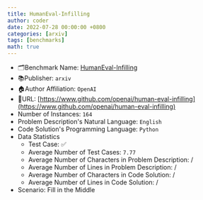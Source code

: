 ```yaml
---
title: HumanEval-Infilling
author: coder
date: 2022-07-28 00:00:00 +0800
categories: [arxiv]
tags: [benchmarks]
math: true
---
```


- 🗂️Benchmark Name: [HumanEval-Infilling](https://arxiv.org/pdf/2207.14255.pdf)
- 📚Publisher: `arxiv`
- 🏠Author Affiliation: `OpenAI`
- 🔗URL: [https://www.github.com/openai/human-eval-infilling](https://www.github.com/openai/human-eval-infilling)
- Number of Instances: `164`
- Problem Description's Natural Language: `English`
- Code Solution's Programming Language: `Python`
- Data Statistics
  + Test Case: ✅
  + Average Number of Test Cases: `7.77`
  + Average Number of Characters in Problem Description: /
  + Average Number of Lines in Problem Description: /
  + Average Number of Characters in Code Solution: /
  + Average Number of Lines in Code Solution: /
- Scenario: Fill in the Middle
